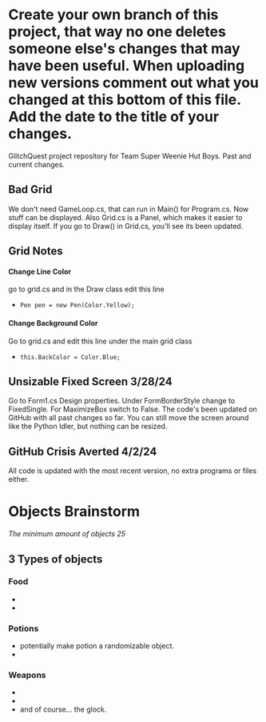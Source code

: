 # Create your own branch of this project, that way no one deletes someone else's changes that may have been useful. When uploading new versions comment out what you changed at this bottom of this file. Add the date to the title of your changes.
GlitchQuest project repository for Team Super Weenie Hut Boys.
Past and current changes.

## Bad Grid
We don't need GameLoop.cs, that can run in Main() for Program.cs. Now stuff can be displayed.
Also Grid.cs is a Panel, which makes it easier to display itself. If you go to Draw() in Grid.cs,
you'll see its been updated.

## Grid Notes
#### **Change Line Color**
go to grid.cs and in the Draw class edit this line 
- ```Pen pen = new Pen(Color.Yellow);```

#### Change Background Color
Go to grid.cs and edit this line under the main grid class
- `this.BackColor = Color.Blue;`

## Unsizable Fixed Screen 3/28/24
Go to Form1.cs Design properties. Under FormBorderStyle change to FixedSingle. For MaximizeBox
switch to False. The code's been updated on GitHub with all past changes so far. You can still
move the screen around like the Python Idler, but nothing can be resized.

## GitHub Crisis Averted 4/2/24
All code is updated with the most recent version, no extra programs or files either.

# Objects Brainstorm

*The minimum amount of objects 25* 
 
## 3 Types of objects
### Food
- 
- 

### Potions
- potentially make potion a randomizable object.
- 
### Weapons
- 
- 
- and of course... the glock. 
